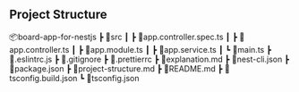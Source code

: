 ## Project Structure
📦board-app-for-nestjs
 ┣ 📂src
 ┃ ┣ 📜app.controller.spec.ts
 ┃ ┣ 📜app.controller.ts
 ┃ ┣ 📜app.module.ts
 ┃ ┣ 📜app.service.ts
 ┃ ┗ 📜main.ts
 ┣ 📜.eslintrc.js
 ┣ 📜.gitignore
 ┣ 📜.prettierrc
 ┣ 📜explanation.md
 ┣ 📜nest-cli.json
 ┣ 📜package.json
 ┣ 📜project-structure.md
 ┣ 📜README.md
 ┣ 📜tsconfig.build.json
 ┗ 📜tsconfig.json